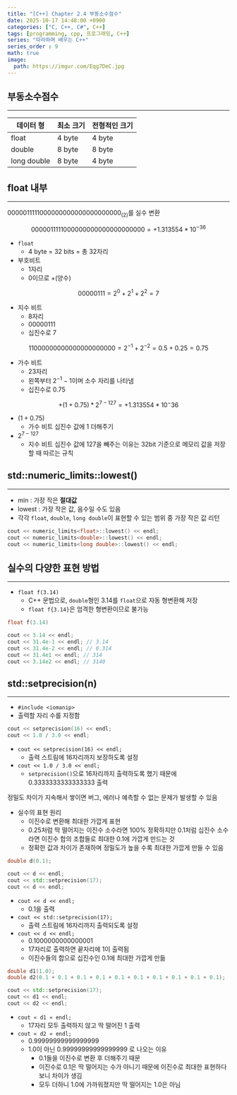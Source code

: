 ```yaml
---
title: "[C++] Chapter 2.4 부동소수점수"
date: 2025-10-17 14:48:00 +0900
categories: ["C, C++, C#", C++]
tags: [programming, cpp, 프로그래밍, C++]
series: "따라하며 배우는 C++"
series_order : 9
math: true
image:
  path: https://imgur.com/Eqg7DeC.jpg
---
```


## 부동소수점수

---

| 데이터 형   | 최소 크기 | 전형적인 크기 |
| ----------- | --------- | ------------- |
| float       | 4 byte    | 4 byte        |
| double      | 8 byte    | 8 byte        |
| long double | 8 byte    | 4 byte        |

## float 내부

---

$0000011111000000000000000000000_{(2)}$를 실수 변환

$$0 0000111 11000000000000000000000 = +1.313554 * 10^{-36}$$

- `float`
  - 4 byte = 32 bits = 총 32자리
- 부호비트
  - 1자리
  - 0이므로 +(양수)
  
$$ 00000111 = 2^0 + 2^1 + 2^2 = 7$$

- 지수 비트
  - 8자리
  - 00000111
  - 십진수로 7

$$ 11000000000000000000000 = 2^{-1} + 2^{-2} = 0.5 + 0.25 = 0.75$$

- 가수 비트
  - 23자리
  - 왼쪽부터 $2^{-1}-1$이며 소수 자리를 나타냄
  - 십진수로 0.75

$$ +(1 + 0.75) * 2^{7-127} = +1.313554 * 10^-36 $$

- $(1 + 0.75)$
  - 가수 비트 십진수 값에 1 더해주기
- $2^{7-127}$
  - 지수 비트 십진수 값에 127을 빼주는 이유는 32bit 기준으로 메모리 값을 저장할 때 따르는 규칙

## std::numeric_limits<Type>::lowest()

---

- min : 가장 작은 **절대값**
- lowest : 가장 작은 값, 음수일 수도 있음
- 각각 `float`, `double`, `long double`이 표현할 수 있는 범위 중 가장 작은 값 리턴

```cpp
cout << numeric_limits<float>::lowest() << endl;
cout << numeric_limits<double>::lowest() << endl;
cout << numeric_limits<long double>::lowest() << endl;
```

## 실수의 다양한 표현 방법

---

- `float f(3.14)`
  - C++ 문법으로, `double`형인 3.14를 `float`으로 자동 형변환해 저장
  - `float f{3.14}`은 엄격한 형변환이므로 불가능

```cpp
float f(3.14)

cout << 3.14 << endl;
cout << 31.4e-1 << endl; // 3.14
cout << 31.4e-2 << endl; // 0.314
cout << 31.4e1 << endl; // 314
cout << 3.14e2 << endl; // 3140
```

## std::setprecision(n)

---

- `#include <iomanip>`
- 출력할 자리 수를 지정함

```cpp
cout << setprecision(16) << endl;
cout << 1.0 / 3.0 << endl;
```

- `cout << setprecision(16) << endl;`
  - 출력 스트림에 16자리까지 보장하도록 설정
- `cout << 1.0 / 3.0 << endl;`
  - `setprecision()`으로 16자리까지 출력하도록 했기 때문에 0.3333333333333333 출력

정밀도 차이가 지속해서 쌓이면 버그, 에러나 예측할 수 없는 문제가 발생할 수 있음

- 실수의 표현 원리
  - 이진수로 변환해 최대한 가깝게 표현
  - 0.25처럼 딱 떨어지는 이진수 소수라면 100% 정확하지만 0.1처럼 십진수 소수라면 이진수 합의 조합들로 최대한 0.1에 가깝게 만드는 것
  - 정확한 값과 차이가 존재하며 정밀도가 높을 수록 최대한 가깝게 만들 수 있음

```cpp
double d(0.1);

cout << d << endl;
cout << std::setprecision(17);
cout << d << endl;
```

- `cout << d << endl;`
  - 0.1을 출력
- `cout << std::setprecision(17);`
  - 출력 스트림에 16자리까지 출력되도록 설정
- `cout << d << endl;`
  - 0.1000000000000001
  - 17자리로 출력하면 끝자리에 1이 출력됨
  - 이진수들의 합으로 십진수인 0.1에 최대한 가깝게 만듦

```cpp
double d1(1.0);
double d2(0.1 + 0.1 + 0.1 + 0.1 + 0.1 + 0.1 + 0.1 + 0.1 + 0.1 + 0.1);

cout << std::setprecision(17);
cout << d1 << endl;
cout << d2 << endl;
```

- `cout « d1 « endl;`
  - 17자리 모두 출력하지 않고 딱 떨어진 1 출력
- `cout « d2 « endl;`
  - 0.99999999999999999
  - 1.0이 아닌 0.99999999999999999 로 나오는 이유
    - 0.1들을 이진수로 변환 후 더해주기 때문
    - 이진수로 0.1은 딱 떨어지는 수가 아니기 때문에 이진수로 최대한 표현하다보니 차이가 생김
    - 모두 더하니 1.0에 가까워졌지만 딱 떨어지는 1.0은 아님
